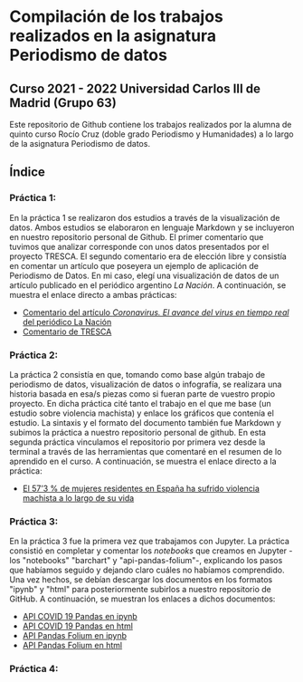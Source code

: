 #  Compilación de los trabajos realizados en la asignatura Periodismo de datos
## Curso  2021 - 2022 Universidad Carlos III de Madrid (Grupo 63)
Este repositorio de Github contiene los trabajos realizados por la alumna de quinto curso Rocío Cruz (doble grado Periodismo y Humanidades) a lo largo de la asignatura Periodismo de datos. 
## Índice 
### Práctica 1:
En la práctica 1 se realizaron dos estudios a través de la visualización de datos. Ambos estudios se elaboraron en lenguaje Markdown y se incluyeron en nuestro repositorio personal de Github. El primer comentario que tuvimos que analizar corresponde con unos datos presentados por el proyecto TRESCA. El segundo comentario era de elección libre y consistía en comentar un artículo que poseyera un ejemplo de aplicación de Periodismo de Datos. En mi caso, elegí una visualización de datos de un artículo publicado en el periódico argentino *La Nación*. A continuación, se muestra el enlace directo a ambas prácticas:
- [Comentario del artículo *Coronavirus. El avance del virus en tiempo real* del periódico La Nación](https://github.com/Pontedatos/RocioCruz/blob/fbd56429d4826c691c5403235c88649b19e95b71/practica-1-libre.md)
- [Comentario de TRESCA](https://github.com/Pontedatos/RocioCruz/blob/fbd56429d4826c691c5403235c88649b19e95b71/practica-1-tresca.md)
### Práctica 2:
La práctica 2 consistía en que, tomando como base algún trabajo de periodismo de datos, visualización de datos o infografía, se realizara una historia basada en esa/s piezas como si fueran parte de vuestro propio proyecto. En dicha práctica cité tanto el trabajo en el que me base (un estudio sobre violencia machista) y enlace los gráficos que contenía el estudio. La sintaxis y el formato del documento también fue Markdown y subimos la práctica a nuestro repositorio personal de github. En esta segunda práctica vinculamos el repositorio por primera vez desde la terminal a través de las herramientas que comentaré en el resumen de lo aprendido en el curso. A continuación, se muestra el enlace directo a la práctica:
- [El 57’3 % de mujeres residentes en España ha sufrido violencia machista a lo largo de su vida](https://github.com/Pontedatos/RocioCruz/blob/93c6a2fa1761c85633d3d3c49c924b9e3c7f7ad7/practica-2.md) 
### Práctica 3: 
En la práctica 3 fue la primera vez que trabajamos con Jupyter. La práctica consistió en completar y comentar los *notebooks* que creamos en Jupyter -los "notebooks" "barchart" y "api-pandas-folium"-, explicando los pasos que habíamos seguido y dejando claro cuáles no habíamos comprendido. Una vez hechos, se debían descargar los documentos en los formatos "ipynb" y "html" para posteriormente subirlos a nuestro repositorio de GitHub. A continuación, se muestran los enlaces a dichos documentos:
- [API COVID 19 Pandas en ipynb](https://github.com/Pontedatos/RocioCruz/blob/3c665fca267fa8ec5327c4fe4a5b55584332a97b/python-api-covid-pandas%20(1).ipynb)
- [API COVID 19 Pandas en html](https://github.com/Pontedatos/RocioCruz/blob/3c665fca267fa8ec5327c4fe4a5b55584332a97b/python-api-covid-pandas%20(1).html)
- [API Pandas Folium en ipynb](https://github.com/Pontedatos/RocioCruz/blob/3c665fca267fa8ec5327c4fe4a5b55584332a97b/api-pandas-folium%20(1).ipynb)
- [API Pandas Folium en html](https://github.com/Pontedatos/RocioCruz/blob/3c665fca267fa8ec5327c4fe4a5b55584332a97b/api-pandas-folium%20(1).html)
### Práctica 4:
